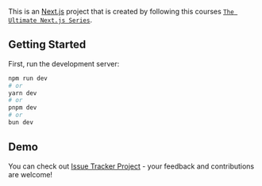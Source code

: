 This is an [Next.js](https://nextjs.org/) project that is created by following this courses [`The Ultimate Next.js Series`](https://codewithmosh.com/p/ultimate-nextjs-series).

## Getting Started

First, run the development server:

```bash
npm run dev
# or
yarn dev
# or
pnpm dev
# or
bun dev
```


## Demo

You can check out [Issue Tracker Project](https://bug-tracker-swart.vercel.app/) - your feedback and contributions are welcome!

